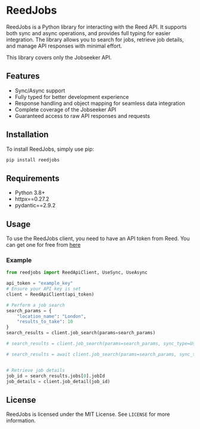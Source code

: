 # ReedJobs

ReedJobs is a Python library for interacting with the Reed API. It supports both sync and async operations, and provides full typing for easier integration. The library allows you to search for jobs, retrieve job details, and manage API responses with minimal effort.

This library covers only the Jobseeker API.

## Features

- Sync/Async support
- Fully typed for better development experience
- Response handling and object mapping for seamless data integration
- Complete coverage of the Jobseeker API
- Guaranteed access to raw API responses and requests

## Installation

To install ReedJobs, simply use pip:

```bash
pip install reedjobs
```

## Requirements

- Python 3.8+
- httpx==0.27.2
- pydantic==2.9.2

## Usage

To use the ReedJobs client, you need to have an API token from Reed. You can get one for free from [here](https://www.reed.co.uk/developers/Jobseeker)

### Example

```python
from reedjobs import ReedApiClient, UseSync, UseAsync

api_token = "example_key"  
# Ensure your API key is set
client = ReedApiClient(api_token)

# Perform a job search
search_params = {
    "location_name": "London",
    "results_to_take": 10
}
search_results = client.job_search(params=search_params)

# search_results = client.job_search(params=search_params, sync_type=UseSync)

# search_results = await client.job_search(params=search_params, sync_type=UseAsync)


# Retrieve job details
job_id = search_results.jobs[0].jobId
job_details = client.job_detail(job_id)
```


## License

ReedJobs is licensed under the MIT License. See `LICENSE` for more information.
